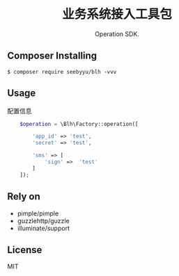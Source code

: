 <h1 align="center"> 业务系统接入工具包 </h1>

<p align="center"> Operation SDK.</p>


## Composer Installing

```shell
$ composer require seebyyu/blh -vvv
```

## Usage
配置信息
```php
    $operation = \Blh\Factory::operation([

        'app_id' => 'test',
        'secret' => 'test',

        'sms' => [
            'sign' =>  'test'
        ]
    ]);
```

## Rely on
- pimple/pimple
- guzzlehttp/guzzle
- illuminate/support

## License

MIT